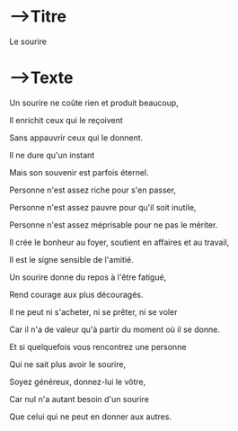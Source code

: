 # -->Titre

Le sourire



# -->Texte

Un sourire ne coûte rien et produit beaucoup,

Il enrichit ceux qui le reçoivent

Sans appauvrir ceux qui le donnent.

Il ne dure qu'un instant

Mais son souvenir est parfois éternel.

 Personne n'est assez riche pour s'en passer,

Personne n'est assez pauvre pour qu'il soit inutile,

Personne n'est assez méprisable pour ne pas le mériter.

Il crée le bonheur au foyer, soutient en affaires et au travail,

Il est le signe sensible de l'amitié.

Un sourire donne du repos à l'être fatigué,

Rend courage aux plus découragés.

 Il ne peut ni s'acheter, ni se prêter, ni se voler

Car il n'a de valeur qu'à partir du moment où il se donne.

Et si quelquefois vous rencontrez une personne

Qui ne sait plus avoir le sourire,

Soyez généreux, donnez-lui le vôtre,

Car nul n'a autant besoin d'un sourire

Que celui qui ne peut en donner aux autres.







